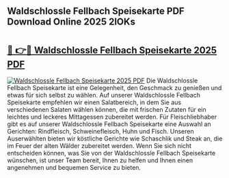 ## Waldschlossle Fellbach Speisekarte PDF Download Online 2025 2lOKs

# <h2><a href="http://gc813y8.nevu.top/?p=Waldschlossle+Fellbach+Speisekarte">🔗 👉🔴 Waldschlossle Fellbach Speisekarte 2025 PDF</a></h2>

[![Waldschlossle Fellbach Speisekarte 2025 PDF](https://i.imgur.com/dBaPXMq.png)](http://gc813y8.nevu.top/?p=Waldschlossle+Fellbach+Speisekarte)
Die Waldschlossle Fellbach Speisekarte ist eine Gelegenheit, den Geschmack zu genießen und etwas für sich selbst zu wählen. Auf unserer Waldschlossle Fellbach Speisekarte empfehlen wir einen Salatbereich, in dem Sie aus verschiedenen Salaten wählen können, die mit frischen Zutaten für ein leichtes und leckeres Mittagessen zubereitet werden. Für Fleischliebhaber gibt es auf unserer Waldschlossle Fellbach Speisekarte eine Auswahl an Gerichten: Rindfleisch, Schweinefleisch, Huhn und Fisch. Unseren Auserwählten bieten wir köstliche Gerichte wie Schaschlik und Steak an, die im Feuer der alten Wälder zubereitet werden. Wenn Sie sich nicht entscheiden können, was Sie von der Waldschlossle Fellbach Speisekarte wünschen, ist unser Team bereit, Ihnen zu helfen und Ihnen einen angenehmen und bequemen Service zu bieten.
